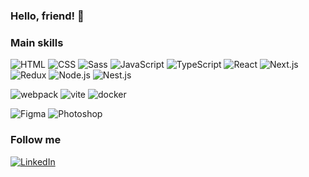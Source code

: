 ### Hello, friend! 👋

### __Main skills__

![HTML](https://img.shields.io/badge/HTML-090909?style=for-the-badge&logo=html5) ![CSS](https://img.shields.io/badge/CSS-090909?style=for-the-badge&logo=CSS3) ![Sass](https://img.shields.io/badge/Sass\/Scss-090909?style=for-the-badge&logo=Sass) ![JavaScript](https://img.shields.io/badge/JavaScript-090909?style=for-the-badge&logo=JavaScript) ![TypeScript](https://img.shields.io/badge/TypeScript-090909?style=for-the-badge&logo=TypeScript) ![React](https://img.shields.io/badge/React-090909?style=for-the-badge&logo=React) ![Next.js](https://img.shields.io/badge/Next.js-090909?style=for-the-badge&logo=Next.js) ![Redux](https://img.shields.io/badge/Redux-090909?style=for-the-badge&logo=Redux) ![Node.js](https://img.shields.io/badge/Node.js-090909?style=for-the-badge&logo=Node.js) ![Nest.js](https://img.shields.io/badge/Nestjs-090909?style=for-the-badge&logo=Nestjs)

![webpack](https://img.shields.io/badge/webpack-090909?style=for-the-badge&logo=webpack) ![vite](https://img.shields.io/badge/vite-090909?style=for-the-badge&logo=vite) ![docker](https://img.shields.io/badge/docker-090909?style=for-the-badge&logo=docker)

![Figma](https://img.shields.io/badge/Figma-090909?style=for-the-badge&logo=Figma) ![Photoshop](https://img.shields.io/badge/Photoshop-090909?style=for-the-badge&logo=AdobePhotoshop)

### Follow me
[![LinkedIn](https://img.shields.io/badge/LinkedIn-090909?style=for-the-badge&logo=LinkedIn)](https://www.linkedin.com/in/xartv/)
